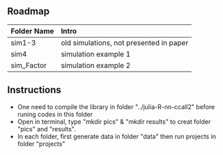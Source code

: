 

Roadmap
---------
|Folder Name |     Intro            |
|:------ |:----------- |
|sim1-3| old simulations, not presented in paper|
|sim4| simulation example 1 |
|sim_Factor| simulation example 2 |

Instructions
---------
* One need to compile the library in folder "../julia-R-nn-ccall2" before runing codes in this folder
* Open in terminal, type "mkdir pics" & "mkdir results" to creat folder "pics" and "results".
* In each folder, first generate data in folder "data" then run projects in folder "projects"



